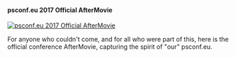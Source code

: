 ﻿#### psconf.eu 2017 Official AfterMovie

[![psconf.eu 2017 Official AfterMovie](https://i4.ytimg.com/vi/G38tN7B46Fg/hqdefault.jpg "psconf.eu 2017 Official AfterMovie")](https://www.youtube.com/watch?v=G38tN7B46Fg)

For anyone who couldn't come, and for all who were part of this, here is the official conference AfterMovie, capturing the spirit of "our" psconf.eu.



